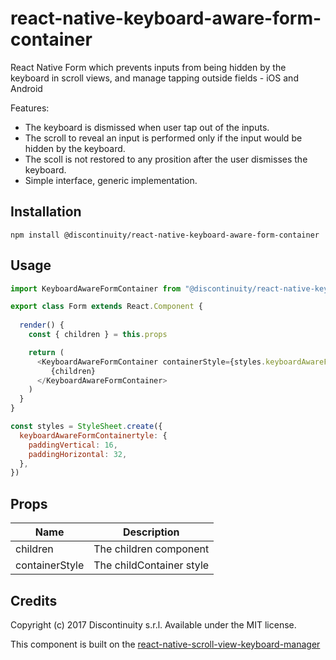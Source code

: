 # react-native-keyboard-aware-form-container

React Native Form which prevents inputs from being hidden by the keyboard in scroll views, and manage tapping outside fields - iOS and Android

Features:

* The keyboard is dismissed when user tap out of the inputs.
* The scroll to reveal an input is performed only if the input would be hidden by the keyboard.
* The scoll is not restored to any prosition after the user dismisses the keyboard.
* Simple interface, generic implementation.

## Installation

`npm install @discontinuity/react-native-keyboard-aware-form-container`

## Usage

```js
import KeyboardAwareFormContainer from "@discontinuity/react-native-keyboard-aware-form-container"

export class Form extends React.Component {
  
  render() {
    const { children } = this.props

    return (
      <KeyboardAwareFormContainer containerStyle={styles.keyboardAwareFormContainertyle}>
         {children}
      </KeyboardAwareFormContainer>
    )
  }
}

const styles = StyleSheet.create({
  keyboardAwareFormContainertyle: {
    paddingVertical: 16,
    paddingHorizontal: 32,
  },
})
```

## Props

| Name           | Description              |
| -------------- | ------------------------ |
| children       | The children component   |
| containerStyle | The childContainer style |

## Credits

Copyright (c) 2017 Discontinuity s.r.l.
Available under the MIT license.

This component is built on the [react-native-scroll-view-keyboard-manager](https://github.com/Discontinuity-srl/react-native-scroll-view-keyboard-manager)
